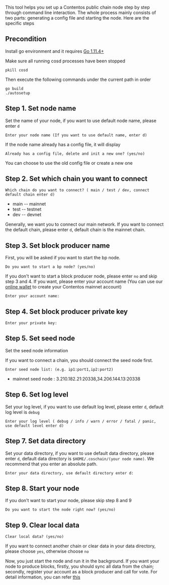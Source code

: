 This tool helps you set up a Contentos public chain node step by step through command line interaction.
The whole process mainly consists of two parts: generating a config file and starting the node. Here are the specific steps

## Precondition

Install go environment and it requires [Go 1.11.4+](https://golang.org/dl/)

Make sure all running cosd processes have been stopped
```
pkill cosd
```

Then execute the following commands under the current path in order
```
go build
./autosetup
```

## Step 1. Set node name

Set the name of your node, if you want to use default node name, please enter `d`
```
Enter your node name (If you want to use default name, enter d)
```

If the node name already has a config file, it will display

```
Already has a config file, delete and init a new one? (yes/no)
```

You can choose to use the old config file or create a new one

## Step 2. Set which chain you want to connect

```
Which chain do you want to connect? ( main / test / dev, connect default chain enter d)
```
* main -- mainnet
* test -- testnet
* dev  -- devnet

Generally, we want you to connect our main network.
If you want to connect the default chain, please enter `d`, default chain is the mainnet chain.

## Step 3. Set block producer name
First, you will be asked if you want to start the bp node.
```
Do you want to start a bp node? (yes/no)
```
If you don't want to start a block producer node, please enter `no` and skip step 3 and 4. If you want, please enter your account name (You can use our [online wallet](https://wallet.contentos.io/) to create your Contentos mainnet account)
```
Enter your account name:
```

## Step 4. Set block producer private key
```
Enter your private key:
```

## Step 5. Set seed node

Set the seed node information

If you want to connect a chain, you should connect the seed node first.
```
Enter seed node list: (e.g. ip1:port1,ip2:port2)
```

* mainnet seed node : 3.210.182.21:20338,34.206.144.13:20338

## Step 6. Set log level

Set your log level, if you want to use default log level, please enter `d`, default log level is `debug`
```
Enter your log level ( debug / info / warn / error / fatal / panic, use default level enter d)
```

## Step 7. Set data directory

Set your data directory, if you want to use default data directory, please enter `d`, default data directory is `$HOME/.coschain/(your node name)`.
We recommend that you enter an absolute path.
```
Enter your data directory, use default directory enter d:
```

## Step 8. Start your node

If you don't want to start your node, please skip step 8 and 9
```
Do you want to start the node right now? (yes/no)
```

## Step 9. Clear local data

```
Clear local data? (yes/no)
```
If you want to connect another chain or clear data in your data directory, please choose `yes`, otherwise choose `no`


Now, you just start the node and run it in the background. If you want your node to produce blocks, firstly, you should sync all data from the chain;
secondly, register your account as a block producer and call for vote. For detail information, you can refer [this](https://github.com/coschain/contentos-go/blob/dev/bp.md)